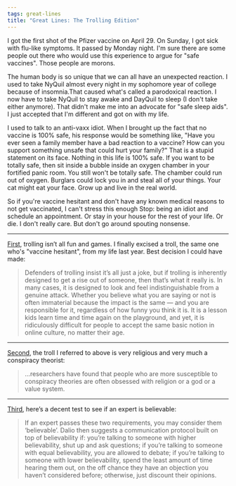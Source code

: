 ```yaml
---
tags: great-lines
title: "Great Lines: The Trolling Edition"
---
```


I got the first shot of the Pfizer vaccine on April 29. On Sunday, I got sick with flu-like symptoms. It passed by Monday night. I'm sure there are some people out there who would use this experience to argue for "safe vaccines". Those people are morons.

The human body is so unique that we can all have an unexpected reaction. I used to take NyQuil almost every night in my sophomore year of college because of insomnia.That caused what's called a parodoxical reaction. I now have to take NyQuil to stay awake and DayQuil to sleep (I don't take either anymore). That didn't make me into an advocate for "safe sleep aids". I just accepted that I'm different and got on with my life.

I used to talk to an anti-vaxx idiot. When I brought up the fact that no vaccine is 100% safe, his response would be something like, "Have you ever seen a family member have a bad reaction to a vaccine? How can you support something unsafe that could hurt your family?" That is a stupid statement on its face. Nothing in this life is 100% safe. If you want to be totally safe, then sit inside a bubble inside an oxygen chamber in your fortified panic room. You still won't be totally safe. The chamber could run out of oxygen. Burglars could lock you in and steal all of your things. Your cat might eat your face. Grow up and live in the real world.

So if you're vaccine hesitant and don't have any known medical reasons to not get vaccinated, I can't stress this enough Stop: being an idiot and schedule an appointment. Or stay in your house for the rest of your life. Or die. I don't really care. But don't go around spouting nonsense.

---
[First](https://www.theverge.com/2018/7/12/17561768/dont-feed-the-trolls-online-harassment-abuse), trolling isn’t all fun and games. I finally excised a troll, the same one who's "vaccine hesitant", from my life last year. Best decision I could have made:

>Defenders  of trolling insist it’s all just a joke, but if trolling is inherently  designed to get a rise out of someone, then that’s what it really is. In  many cases, it is designed to look and feel indistinguishable from a  genuine attack. Whether you believe what you are saying or not is often  immaterial because the impact is the same — and you are responsible for  it, regardless of how funny you think it is. It is a lesson kids learn  time and time again on the playground, and yet, it is ridiculously  difficult for people to accept the same basic notion in online culture,  no matter their age.

---
[Second](https://www.theringer.com/2018/8/15/17692240/donutgate-voodoo-doughnut-pizzagate-comet-ping-pong-conspiracy-theories), the troll I referred to above is very religious and very much a conspiracy theorist:

>…researchers  have found that people who are more susceptible to conspiracy theories  are often obsessed with religion or a god or a value system.

---
[Third](https://laptrinhx.com/putting-mental-models-to-practice-part-6-a-personal-epistemology-of-practice-603188640/), here’s a decent test to see if an expert is believable:

>If  an expert passes these two requirements, you may consider them  ‘believable’. Dalio then suggests a communication protocol built on top  of believability if: you’re talking to someone with higher  believability, shut up and ask questions; if you’re talking to someone  with equal believability, you are allowed to debate; if you’re talking  to someone with lower believability, spend the least amount of time  hearing them out, on the off chance they have an objection you haven’t  considered before; otherwise, just discount their opinions.